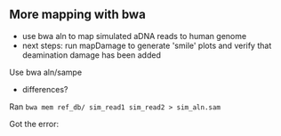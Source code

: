 ## More mapping with bwa
- use bwa aln to map simulated aDNA reads to human genome
- next steps: run mapDamage to generate 'smile' plots and verify that deamination damage has been added 

Use bwa aln/sampe
- differences?

Ran 
`bwa mem ref_db/ sim_read1 sim_read2 > sim_aln.sam`

Got the error: 
